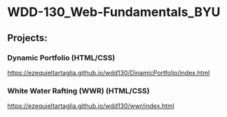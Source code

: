 # WDD-130_Web-Fundamentals_BYU


## Projects:

### Dynamic Portfolio (HTML/CSS)

https://ezequieltartaglia.github.io/wdd130/DinamicPortfolio/index.html

### White Water Rafting (WWR) (HTML/CSS)

https://ezequieltartaglia.github.io/wdd130/wwr/index.html
